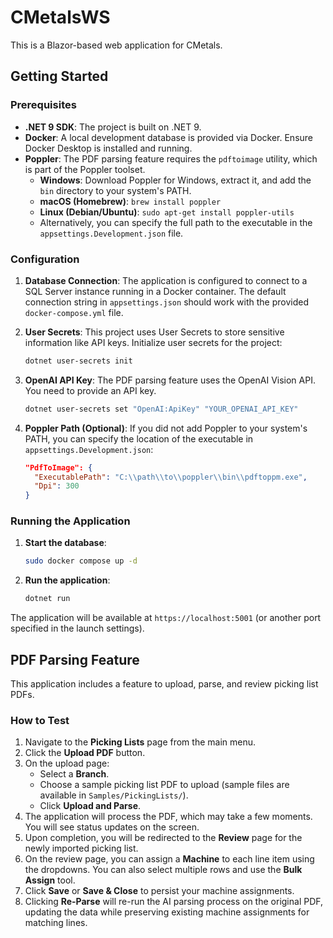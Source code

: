 # CMetalsWS

This is a Blazor-based web application for CMetals.

## Getting Started

### Prerequisites

-   **.NET 9 SDK**: The project is built on .NET 9.
-   **Docker**: A local development database is provided via Docker. Ensure Docker Desktop is installed and running.
-   **Poppler**: The PDF parsing feature requires the `pdftoimage` utility, which is part of the Poppler toolset.
    -   **Windows**: Download Poppler for Windows, extract it, and add the `bin` directory to your system's PATH.
    -   **macOS (Homebrew)**: `brew install poppler`
    -   **Linux (Debian/Ubuntu)**: `sudo apt-get install poppler-utils`
    -   Alternatively, you can specify the full path to the executable in the `appsettings.Development.json` file.

### Configuration

1.  **Database Connection**: The application is configured to connect to a SQL Server instance running in a Docker container. The default connection string in `appsettings.json` should work with the provided `docker-compose.yml` file.

2.  **User Secrets**: This project uses User Secrets to store sensitive information like API keys. Initialize user secrets for the project:
    ```bash
    dotnet user-secrets init
    ```

3.  **OpenAI API Key**: The PDF parsing feature uses the OpenAI Vision API. You need to provide an API key.
    ```bash
    dotnet user-secrets set "OpenAI:ApiKey" "YOUR_OPENAI_API_KEY"
    ```

4.  **Poppler Path (Optional)**: If you did not add Poppler to your system's PATH, you can specify the location of the executable in `appsettings.Development.json`:
    ```json
    "PdfToImage": {
      "ExecutablePath": "C:\\path\\to\\poppler\\bin\\pdftoppm.exe",
      "Dpi": 300
    }
    ```

### Running the Application

1.  **Start the database**:
    ```bash
    sudo docker compose up -d
    ```

2.  **Run the application**:
    ```bash
    dotnet run
    ```

The application will be available at `https://localhost:5001` (or another port specified in the launch settings).

## PDF Parsing Feature

This application includes a feature to upload, parse, and review picking list PDFs.

### How to Test

1.  Navigate to the **Picking Lists** page from the main menu.
2.  Click the **Upload PDF** button.
3.  On the upload page:
    -   Select a **Branch**.
    -   Choose a sample picking list PDF to upload (sample files are available in `Samples/PickingLists/`).
    -   Click **Upload and Parse**.
4.  The application will process the PDF, which may take a few moments. You will see status updates on the screen.
5.  Upon completion, you will be redirected to the **Review** page for the newly imported picking list.
6.  On the review page, you can assign a **Machine** to each line item using the dropdowns. You can also select multiple rows and use the **Bulk Assign** tool.
7.  Click **Save** or **Save & Close** to persist your machine assignments.
8.  Clicking **Re-Parse** will re-run the AI parsing process on the original PDF, updating the data while preserving existing machine assignments for matching lines.
